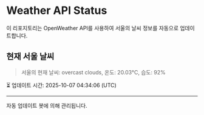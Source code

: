 
# Weather API Status

이 리포지토리는 OpenWeather API를 사용하여 서울의 날씨 정보를 자동으로 업데이트합니다.

## 현재 서울 날씨
> 서울의 현재 날씨: overcast clouds, 온도: 20.03°C, 습도: 92%

⏳ 업데이트 시간: 2025-10-07 04:34:06 (UTC)

---
자동 업데이트 봇에 의해 관리됩니다.

